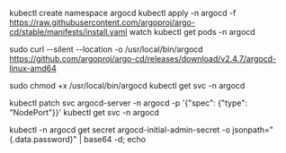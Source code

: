 kubectl create namespace argocd
kubectl apply -n argocd -f https://raw.githubusercontent.com/argoproj/argo-cd/stable/manifests/install.yaml
watch kubectl get pods -n argocd

sudo curl --silent --location -o /usr/local/bin/argocd https://github.com/argoproj/argo-cd/releases/download/v2.4.7/argocd-linux-amd64

sudo chmod +x /usr/local/bin/argocd
kubectl get svc -n argocd

kubectl patch svc argocd-server -n argocd -p '{"spec": {"type": "NodePort"}}'
kubectl get svc -n argocd

kubectl -n argocd get secret argocd-initial-admin-secret -o jsonpath="{.data.password}" | base64 -d; echo

